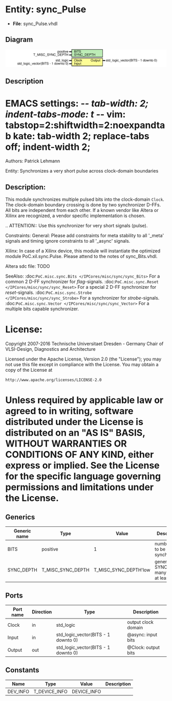 # Entity: sync_Pulse

- **File**: sync_Pulse.vhdl
## Diagram

![Diagram](sync_Pulse.svg "Diagram")
## Description

 EMACS settings: -*-  tab-width: 2; indent-tabs-mode: t -*-
 vim: tabstop=2:shiftwidth=2:noexpandtab
 kate: tab-width 2; replace-tabs off; indent-width 2;
 =============================================================================
 Authors:         Patrick Lehmann

 Entity:          Synchronizes a very short pulse across clock-domain boundaries

 Description:
 -------------------------------------
 This module synchronizes multiple pulsed bits into the clock-domain ``Clock``.
 The clock-domain boundary crossing is done by two synchronizer D-FFs. All bits
 are independent from each other. If a known vendor like Altera or Xilinx are
 recognized, a vendor specific implementation is chosen.

 .. ATTENTION::
    Use this synchronizer for very short signals (pulse).

 Constraints:
   General:
     Please add constraints for meta stability to all '_meta' signals and
     timing ignore constraints to all '_async' signals.

   Xilinx:
     In case of a Xilinx device, this module will instantiate the optimized
     module PoC.xil.sync.Pulse. Please attend to the notes of sync_Bits.vhdl.

   Altera sdc file:
     TODO

 SeeAlso:
 :doc:`PoC.misc.sync.Bits </IPCores/misc/sync/sync_Bits>`
   For a common 2 D-FF synchronizer for *flag*-signals.
 :doc:`PoC.misc.sync.Reset </IPCores/misc/sync/sync_Reset>`
   For a special 2 D-FF synchronizer for *reset*-signals.
 :doc:`PoC.misc.sync.Strobe </IPCores/misc/sync/sync_Strobe>`
   For a synchronizer for *strobe*-signals.
 :doc:`PoC.misc.sync.Vector </IPCores/misc/sync/sync_Vector>`
   For a multiple bits capable synchronizer.

 License:
 =============================================================================
 Copyright 2007-2016 Technische Universitaet Dresden - Germany
                     Chair of VLSI-Design, Diagnostics and Architecture

 Licensed under the Apache License, Version 2.0 (the "License");
 you may not use this file except in compliance with the License.
 You may obtain a copy of the License at

    http://www.apache.org/licenses/LICENSE-2.0

 Unless required by applicable law or agreed to in writing, software
 distributed under the License is distributed on an "AS IS" BASIS,
 WITHOUT WARRANTIES OR CONDITIONS OF ANY KIND, either express or implied.
 See the License for the specific language governing permissions and
 limitations under the License.
 =============================================================================
## Generics

| Generic name | Type              | Value                 | Description                                  |
| ------------ | ----------------- | --------------------- | -------------------------------------------- |
| BITS         | positive          | 1                     |  number of bit to be synchronized            |
| SYNC_DEPTH   | T_MISC_SYNC_DEPTH | T_MISC_SYNC_DEPTH'low |  generate SYNC_DEPTH many stages, at least 2 |
## Ports

| Port name | Direction | Type                                | Description                   |
| --------- | --------- | ----------------------------------- | ----------------------------- |
| Clock     | in        | std_logic                           |  <Clock>  output clock domain |
| Input     | in        | std_logic_vector(BITS - 1 downto 0) |  @async:  input bits          |
| Output    | out       | std_logic_vector(BITS - 1 downto 0) |  @Clock:  output bits         |
## Constants

| Name     | Type          | Value        | Description |
| -------- | ------------- | ------------ | ----------- |
| DEV_INFO | T_DEVICE_INFO |  DEVICE_INFO |             |

